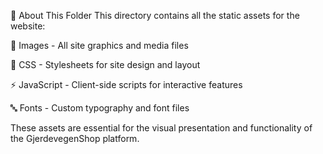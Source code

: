 📁 About This Folder
This directory contains all the static assets for the website:

🎨 Images - All site graphics and media files

💄 CSS - Stylesheets for site design and layout

⚡ JavaScript - Client-side scripts for interactive features

🔤 Fonts - Custom typography and font files

These assets are essential for the visual presentation and functionality of the GjerdevegenShop platform.
